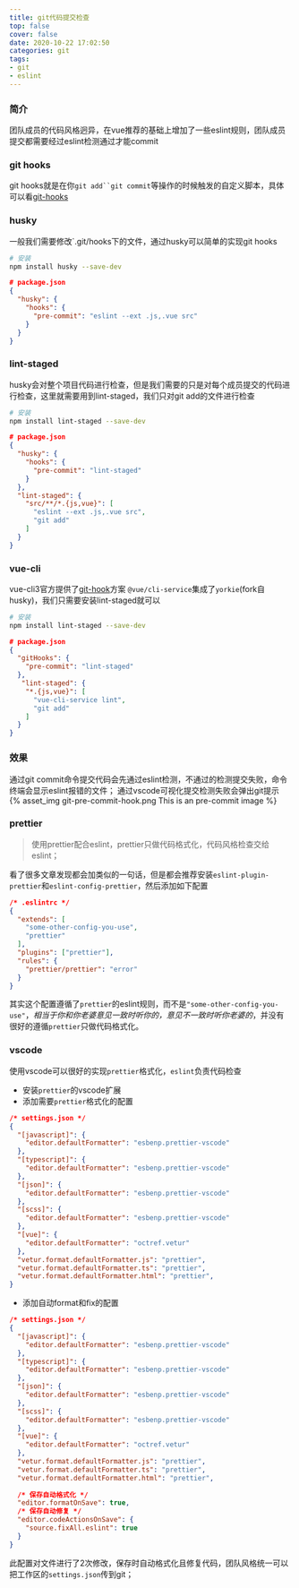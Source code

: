 ```yaml
---
title: git代码提交检查
top: false
cover: false
date: 2020-10-22 17:02:50
categories: git
tags:
- git
- eslint
---
```


### 简介
团队成员的代码风格迥异，在vue推荐的基础上增加了一些eslint规则，团队成员提交都需要经过eslint检测通过才能commit

### git hooks
git hooks就是在你`git add``git commit`等操作的时候触发的自定义脚本，具体可以看[git-hooks](https://git-scm.com/book/zh/v2/%E8%87%AA%E5%AE%9A%E4%B9%89-Git-Git-%E9%92%A9%E5%AD%90)


### husky
一般我们需要修改`.git/hooks下的文件，通过husky可以简单的实现git hooks

```bash
# 安装
npm install husky --save-dev
```

```json
# package.json
{
  "husky": {
    "hooks": {
      "pre-commit": "eslint --ext .js,.vue src"
    }
  }
}
```

### lint-staged
husky会对整个项目代码进行检查，但是我们需要的只是对每个成员提交的代码进行检查，这里就需要用到lint-staged，我们只对git add的文件进行检查

```bash
# 安装
npm install lint-staged --save-dev
```

```json
# package.json
{
  "husky": {
    "hooks": {
      "pre-commit": "lint-staged"
    }
  },
  "lint-staged": {
    "src/**/*.{js,vue}": [
      "eslint --ext .js,.vue src",
      "git add"
    ]
  }
}
```

### vue-cli
vue-cli3官方提供了[git-hook](https://cli.vuejs.org/zh/guide/cli-service.html#git-hook)方案
`@vue/cli-service`集成了`yorkie`(fork自husky)，我们只需要安装lint-staged就可以

```bash
# 安装
npm install lint-staged --save-dev
```

```json
# package.json
{
  "gitHooks": {
    "pre-commit": "lint-staged"
  },
   "lint-staged": {
    "*.{js,vue}": [
      "vue-cli-service lint",
      "git add"
    ]
  }
}
```

### 效果
通过git commit命令提交代码会先通过eslint检测，不通过的检测提交失败，命令终端会显示eslint报错的文件；
通过vscode可视化提交检测失败会弹出git提示
{% asset_img git-pre-commit-hook.png This is an pre-commit image %}


### prettier
> 使用prettier配合eslint，prettier只做代码格式化，代码风格检查交给eslint；

看了很多文章发现都会加类似的一句话，但是都会推荐安装`eslint-plugin-prettier`和`eslint-config-prettier`，然后添加如下配置
```json
/* .eslintrc */
{
  "extends": [
    "some-other-config-you-use",
    "prettier"
  ],
  "plugins": ["prettier"],
  "rules": {
    "prettier/prettier": "error"
  }
}
```
其实这个配置遵循了`prettier`的eslint规则，而不是`"some-other-config-you-use"`，*相当于你和你老婆意见一致时听你的，意见不一致时听你老婆的*，并没有很好的遵循`prettier`只做代码格式化。

### vscode
使用vscode可以很好的实现`prettier`格式化，`eslint`负责代码检查

- 安装`prettier`的vscode扩展
- 添加需要`prettier`格式化的配置
```json
/* settings.json */
{
  "[javascript]": {
    "editor.defaultFormatter": "esbenp.prettier-vscode"
  },
  "[typescript]": {
    "editor.defaultFormatter": "esbenp.prettier-vscode"
  },
  "[json]": {
    "editor.defaultFormatter": "esbenp.prettier-vscode"
  },
  "[scss]": {
    "editor.defaultFormatter": "esbenp.prettier-vscode"
  },
  "[vue]": {
    "editor.defaultFormatter": "octref.vetur"
  },
  "vetur.format.defaultFormatter.js": "prettier",
  "vetur.format.defaultFormatter.ts": "prettier",
  "vetur.format.defaultFormatter.html": "prettier",
}
```
- 添加自动format和fix的配置
```json
/* settings.json */
{
  "[javascript]": {
    "editor.defaultFormatter": "esbenp.prettier-vscode"
  },
  "[typescript]": {
    "editor.defaultFormatter": "esbenp.prettier-vscode"
  },
  "[json]": {
    "editor.defaultFormatter": "esbenp.prettier-vscode"
  },
  "[scss]": {
    "editor.defaultFormatter": "esbenp.prettier-vscode"
  },
  "[vue]": {
    "editor.defaultFormatter": "octref.vetur"
  },
  "vetur.format.defaultFormatter.js": "prettier",
  "vetur.format.defaultFormatter.ts": "prettier",
  "vetur.format.defaultFormatter.html": "prettier",
  
  /* 保存自动格式化 */
  "editor.formatOnSave": true,
  /* 保存自动修复 */
  "editor.codeActionsOnSave": {
    "source.fixAll.eslint": true
  }
}
```
此配置对文件进行了2次修改，保存时自动格式化且修复代码，团队风格统一可以把工作区的`settings.json`传到git；
